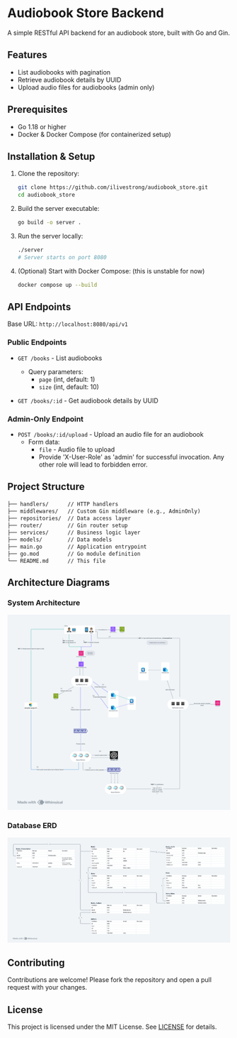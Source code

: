 # Audiobook Store Backend

A simple RESTful API backend for an audiobook store, built with Go and Gin.

## Features

- List audiobooks with pagination
- Retrieve audiobook details by UUID
- Upload audio files for audiobooks (admin only)

## Prerequisites

- Go 1.18 or higher
- Docker & Docker Compose (for containerized setup)

## Installation & Setup

1. Clone the repository:

   ```bash
   git clone https://github.com/ilivestrong/audiobook_store.git
   cd audiobook_store
   ```

2. Build the server executable:

   ```bash
   go build -o server .
   ```

3. Run the server locally:

   ```bash
   ./server
   # Server starts on port 8080
   ```

4. (Optional) Start with Docker Compose: (this is unstable for now)

   ```bash
   docker compose up --build
   ```

## API Endpoints

Base URL: `http://localhost:8080/api/v1`

### Public Endpoints

- `GET /books` - List audiobooks

  - Query parameters:
    - `page` (int, default: 1)
    - `size` (int, default: 10)

- `GET /books/:id` - Get audiobook details by UUID

### Admin-Only Endpoint

- `POST /books/:id/upload` - Upload an audio file for an audiobook
  - Form data:
    - `file` - Audio file to upload
    - Provide 'X-User-Role' as 'admin' for successful invocation. Any other role will lead to forbidden error.

## Project Structure

```
├── handlers/      // HTTP handlers
├── middlewares/   // Custom Gin middleware (e.g., AdminOnly)
├── repositories/  // Data access layer
├── router/        // Gin router setup
├── services/      // Business logic layer
├── models/        // Data models
├── main.go        // Application entrypoint
├── go.mod         // Go module definition
└── README.md      // This file
```

## Architecture Diagrams

### System Architecture

![System Architecture](system_architecture.png)

### Database ERD

![Database ERD](DB%20Model.png)

## Contributing

Contributions are welcome! Please fork the repository and open a pull request with your changes.

## License

This project is licensed under the MIT License. See [LICENSE](LICENSE) for details.
